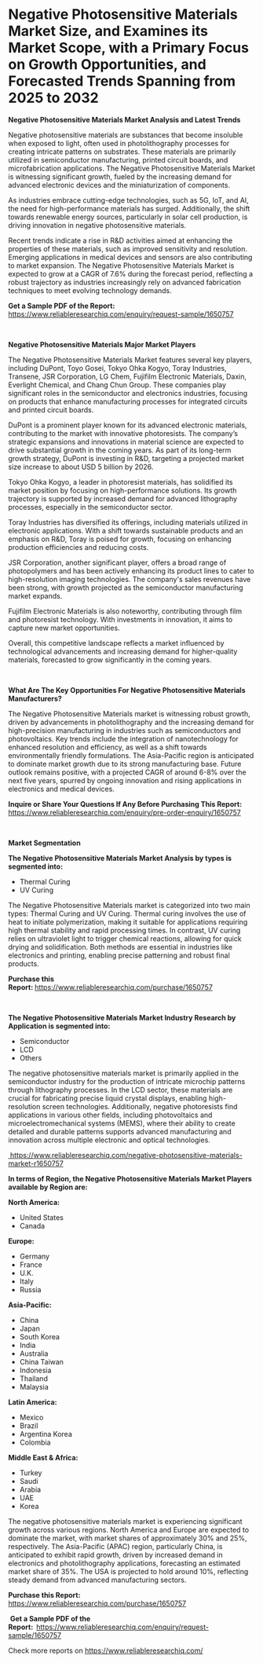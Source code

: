<p><h1>Negative Photosensitive Materials Market Size, and Examines its Market Scope, with a Primary Focus on Growth Opportunities, and Forecasted Trends Spanning from 2025 to 2032</h1></p><p><strong>Negative Photosensitive Materials Market Analysis and Latest Trends</strong></p>
<p><p>Negative photosensitive materials are substances that become insoluble when exposed to light, often used in photolithography processes for creating intricate patterns on substrates. These materials are primarily utilized in semiconductor manufacturing, printed circuit boards, and microfabrication applications. The Negative Photosensitive Materials Market is witnessing significant growth, fueled by the increasing demand for advanced electronic devices and the miniaturization of components. </p><p>As industries embrace cutting-edge technologies, such as 5G, IoT, and AI, the need for high-performance materials has surged. Additionally, the shift towards renewable energy sources, particularly in solar cell production, is driving innovation in negative photosensitive materials. </p><p>Recent trends indicate a rise in R&D activities aimed at enhancing the properties of these materials, such as improved sensitivity and resolution. Emerging applications in medical devices and sensors are also contributing to market expansion. The Negative Photosensitive Materials Market is expected to grow at a CAGR of 7.6% during the forecast period, reflecting a robust trajectory as industries increasingly rely on advanced fabrication techniques to meet evolving technology demands.</p></p>
<p><strong>Get a Sample PDF of the Report:&nbsp;</strong> <a href="https://www.reliableresearchiq.com/enquiry/request-sample/1650757?utm_campaign=2285&utm_medium=2&utm_source=Github&utm_content=ia&utm_term=23032025&utm_id=negative-photosensitive-materials">https://www.reliableresearchiq.com/enquiry/request-sample/1650757</a></p>
<p>&nbsp;</p>
<p><strong>Negative Photosensitive Materials Major Market Players</strong></p>
<p><p>The Negative Photosensitive Materials Market features several key players, including DuPont, Toyo Gosei, Tokyo Ohka Kogyo, Toray Industries, Transene, JSR Corporation, LG Chem, Fujifilm Electronic Materials, Daxin, Everlight Chemical, and Chang Chun Group. These companies play significant roles in the semiconductor and electronics industries, focusing on products that enhance manufacturing processes for integrated circuits and printed circuit boards.</p><p>DuPont is a prominent player known for its advanced electronic materials, contributing to the market with innovative photoresists. The company’s strategic expansions and innovations in material science are expected to drive substantial growth in the coming years. As part of its long-term growth strategy, DuPont is investing in R&D, targeting a projected market size increase to about USD 5 billion by 2026.</p><p>Tokyo Ohka Kogyo, a leader in photoresist materials, has solidified its market position by focusing on high-performance solutions. Its growth trajectory is supported by increased demand for advanced lithography processes, especially in the semiconductor sector.</p><p>Toray Industries has diversified its offerings, including materials utilized in electronic applications. With a shift towards sustainable products and an emphasis on R&D, Toray is poised for growth, focusing on enhancing production efficiencies and reducing costs.</p><p>JSR Corporation, another significant player, offers a broad range of photopolymers and has been actively enhancing its product lines to cater to high-resolution imaging technologies. The company's sales revenues have been strong, with growth projected as the semiconductor manufacturing market expands.</p><p>Fujifilm Electronic Materials is also noteworthy, contributing through film and photoresist technology. With investments in innovation, it aims to capture new market opportunities.</p><p>Overall, this competitive landscape reflects a market influenced by technological advancements and increasing demand for higher-quality materials, forecasted to grow significantly in the coming years.</p></p>
<p>&nbsp;</p>
<p><strong>What Are The Key Opportunities For Negative Photosensitive Materials Manufacturers?</strong></p>
<p><p>The Negative Photosensitive Materials market is witnessing robust growth, driven by advancements in photolithography and the increasing demand for high-precision manufacturing in industries such as semiconductors and photovoltaics. Key trends include the integration of nanotechnology for enhanced resolution and efficiency, as well as a shift towards environmentally friendly formulations. The Asia-Pacific region is anticipated to dominate market growth due to its strong manufacturing base. Future outlook remains positive, with a projected CAGR of around 6-8% over the next five years, spurred by ongoing innovation and rising applications in electronics and medical devices.</p></p>
<p><strong>Inquire or Share Your Questions If Any Before Purchasing This Report:</strong> <a href="https://www.reliableresearchiq.com/enquiry/pre-order-enquiry/1650757?utm_campaign=2285&utm_medium=2&utm_source=Github&utm_content=ia&utm_term=23032025&utm_id=negative-photosensitive-materials">https://www.reliableresearchiq.com/enquiry/pre-order-enquiry/1650757</a></p>
<p>&nbsp;</p>
<p><strong>Market Segmentation</strong></p>
<p><strong>The Negative Photosensitive Materials Market Analysis by types is segmented into:</strong></p>
<p><ul><li>Thermal Curing</li><li>UV Curing</li></ul></p>
<p><p>The Negative Photosensitive Materials market is categorized into two main types: Thermal Curing and UV Curing. Thermal curing involves the use of heat to initiate polymerization, making it suitable for applications requiring high thermal stability and rapid processing times. In contrast, UV curing relies on ultraviolet light to trigger chemical reactions, allowing for quick drying and solidification. Both methods are essential in industries like electronics and printing, enabling precise patterning and robust final products.</p></p>
<p><strong>Purchase this Report:&nbsp;</strong><a href="https://www.reliableresearchiq.com/purchase/1650757?utm_campaign=2285&utm_medium=2&utm_source=Github&utm_content=ia&utm_term=23032025&utm_id=negative-photosensitive-materials">https://www.reliableresearchiq.com/purchase/1650757</a></p>
<p>&nbsp;</p>
<p><strong>The Negative Photosensitive Materials Market Industry Research by Application is segmented into:</strong></p>
<p><ul><li>Semiconductor</li><li>LCD</li><li>Others</li></ul></p>
<p><p>The negative photosensitive materials market is primarily applied in the semiconductor industry for the production of intricate microchip patterns through lithography processes. In the LCD sector, these materials are crucial for fabricating precise liquid crystal displays, enabling high-resolution screen technologies. Additionally, negative photoresists find applications in various other fields, including photovoltaics and microelectromechanical systems (MEMS), where their ability to create detailed and durable patterns supports advanced manufacturing and innovation across multiple electronic and optical technologies.</p></p>
<p><a href="https://www.reliableresearchiq.com/negative-photosensitive-materials-market-r1650757?utm_campaign=2285&utm_medium=2&utm_source=Github&utm_content=ia&utm_term=23032025&utm_id=negative-photosensitive-materials">&nbsp;https://www.reliableresearchiq.com/negative-photosensitive-materials-market-r1650757</a></p>
<p><strong>In terms of Region, the Negative Photosensitive Materials Market Players available by Region are:</strong></p>
<p>
    <p> <strong> North America: </strong>
        <ul>
            <li>United States</li>
            <li>Canada</li>
        </ul>
        </p> 
    <p> <strong> Europe: </strong>
        <ul>
            <li>Germany</li>
            <li>France</li>
            <li>U.K.</li>
            <li>Italy</li>
            <li>Russia</li>
        </ul>
        </p> 
    <p> <strong> Asia-Pacific: </strong>
        <ul>
            <li>China</li>
            <li>Japan</li>
            <li>South Korea</li>
            <li>India</li>
            <li>Australia</li>
            <li>China Taiwan</li>
            <li>Indonesia</li>
            <li>Thailand</li>
            <li>Malaysia</li>
        </ul>
        </p> 
    <p> <strong> Latin America: </strong>
        <ul>
            <li>Mexico</li>
            <li>Brazil</li>
            <li>Argentina Korea</li>
            <li>Colombia</li>
        </ul>
        </p> 
    <p> <strong> Middle East & Africa: </strong>
        <ul>
            <li>Turkey</li>
            <li>Saudi</li>
            <li>Arabia</li>
            <li>UAE</li>
            <li>Korea</li>
        </ul>
    </p>
    </p>
<p><p>The negative photosensitive materials market is experiencing significant growth across various regions. North America and Europe are expected to dominate the market, with market shares of approximately 30% and 25%, respectively. The Asia-Pacific (APAC) region, particularly China, is anticipated to exhibit rapid growth, driven by increased demand in electronics and photolithography applications, forecasting an estimated market share of 35%. The USA is projected to hold around 10%, reflecting steady demand from advanced manufacturing sectors.</p></p>
<p><strong>Purchase this Report: </strong><a href="https://www.reliableresearchiq.com/purchase/1650757?utm_campaign=2285&utm_medium=2&utm_source=Github&utm_content=ia&utm_term=23032025&utm_id=negative-photosensitive-materials">https://www.reliableresearchiq.com/purchase/1650757</a></p>
<p>&nbsp;<strong>Get a Sample PDF of the Report:&nbsp;&nbsp;</strong><a href="https://www.reliableresearchiq.com/enquiry/request-sample/1650757?utm_campaign=2285&utm_medium=2&utm_source=Github&utm_content=ia&utm_term=23032025&utm_id=negative-photosensitive-materials">https://www.reliableresearchiq.com/enquiry/request-sample/1650757</a></p>
<p><strong></strong></p>
<p>Check more reports on <a href="https://www.reliableresearchiq.com/?utm_campaign=2285&utm_medium=2&utm_source=Github&utm_content=ia&utm_term=23032025&utm_id=negative-photosensitive-materials">https://www.reliableresearchiq.com/</a></p>